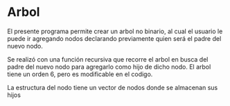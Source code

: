 # Arbol
El presente programa permite crear un arbol no binario, al cual el usuario le puede ir agregando nodos declarando previamente quien será el padre del nuevo nodo.

Se realizó con una función recursiva que recorre el arbol en busca del padre del nuevo nodo para agregarlo como hijo de dicho nodo. El arbol tiene un orden 6, pero es modificable en el codigo.

La estructura del nodo tiene un vector de nodos donde se almacenan sus hijos
